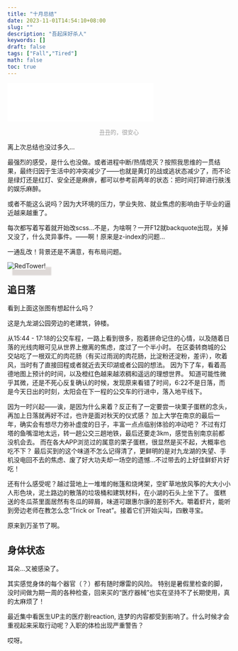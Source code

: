 ```yaml
---
title: "十月总结"
date: 2023-11-01T14:54:10+08:00
slug: ""
description: "吾起床好杀人"
keywords: []
draft: false
tags: ["Fall","Tired"]
math: false
toc: true
---
```



<p class="music">
<iframe frameborder="no" border="0" marginwidth="0" marginheight="0" width=330 height=86 src="//music.163.com/outchain/player?type=2&id=1381937487&auto=1&height=66">
</iframe></p>
<p style="text-align:center; color:#9b9b9b; font-size:0.8rem; margin-top:0.5rem;">丑丑的，很安心</p>

离上次总结也没过多久...

最强烈的感受，是什么也没做。或者进程中断/热情熄灭？按照我思维的一贯结果，最终归因于生活中的冲突减少了——也就是黄灯的战或逃状态减少了，而不论是绿灯还是红灯、安全还是麻痹，都可以参考前两年的状态：把时间打碎进行肤浅的娱乐麻醉。

或者不能这么说吗？因为大环境的压力，学业失败、就业焦虑的影响由于毕业的逼近越来越重了。

每次都写着写着就开始改scss...不是，为啥啊？一开F12就backquote出现，关掉又没了，什么灵异事件。——啊！原来是z-index的问题...

一通乱改！背景还是不满意，有布局问题。

<p><img style="box-shadow: 12px 12px 2px 1px rgba(97,69,60,.2);" src="/img/l.png" alt="RedTower!">
<br>

## 追日落

看到上面这张图有想起什么吗？

这是九龙湖公园旁边的老建筑，钟楼。

从15:44 - 17:18的公交车程，一路上看到很多，抱着拼命记住的心情，以及随着日落的光线肉眼可见从世界上撤离的焦虑，度过了一个半小时。
在区委转商城的公交站吃了一根双汇的肉花肠（有买过雨润的肉花肠，比淀粉还淀粉，差评），吹着风，当时有了直接回程或者就近去天印湖或者公园的想法。
因为下了车，看着高德地图上预计的时间，以及橙红色越来越浓稠和遥远的理想世界。
知道可能性微乎其微，还是不死心反复确认的时候，发现原来看错了时间，6:22不是日落，而是今天日出的时刻，太阳会在下一程的公交车的行进中，落入地平线下。

因为一时兴起——诶，是因为什么来着？反正有了一定要尝一块栗子蛋糕的念头，再加上日落就再好不过，也许是面对秋天的仪式感？
加上大学在南京的最后一年，确实会有想尽力弥补虚度的日子，丰富一点点临别体验的冲动吧？
不过有灯塔的鱼嘴湿地太远，转一趟公交三趟地铁，最后还要走3km，感觉告别南京前都没机会去。
而在各大APP浏览过的属意的栗子蛋糕，很显然是买不起，大概率也吃不下？
最后买到的这个味道不怎么记得清了，更鲜明的是对九龙湖的失望、手机没电回不去的焦虑、废了好大功夫却一场空的遗憾...不过带去的上好佳鲜虾片好吃！

还有什么感受呢？越过营地上一堆堆的帐篷和烧烤架，空旷草地放风筝的大大小小人形色块，泥土路边的散落的垃圾桶和建筑材料，在小湖的石头上坐下了。
蛋糕送的冬瓜茶里面居然有冬瓜的碎屑，味道可跟惠尔康的差别不大。嚼着虾片，能听到旁边老师在教怎么念“Trick or Treat”。接着它们开始尖叫，四散寻宝。

原来到万圣节了啊。

## 身体状态

耳朵...又被感染了。

其实感觉身体的每个器官（？）都有随时爆雷的风险。
特别是暑假里检查的脚，没时间做为期一周的各种检查，回来买的“医疗器械”也实在坚持不了长期使用，真的太麻烦了！

最近集中看医生UP主的医疗剧reaction, 连梦的内容都受到影响了。什么时候才会重视起来采取行动呢？入职的体检出现严重警告？

哎呀。


